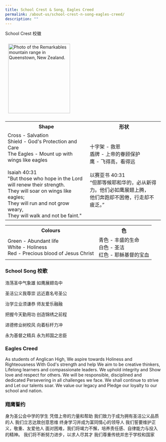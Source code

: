 ```yaml
---
title: School Crest & Song, Eagles Creed
permalink: /about-us/school-crest-n-song-eagles-creed/
description: ""
---
```

School Crest 校徽

<!-- Codes by HTML.am -->

<!-- CSS Code -->
<style type="text/css">
img.GeneratedImage {
width:200px;height:225px;margin:10px;border-width:0px;border-color:#000000;border-style:solid;
}
</style>

<!-- HTML Code -->
<img class="GeneratedImage" alt="Photo of the Remarkables mountain range in Queenstown, New Zealand." src="https://anglicanhigh.moe.edu.sg/qql/slot/u373/About%20Us/ahs_logo.gif">

<table style="width:100%">
 
<tr>
    <th>Shape</th>
    <th>形状</th>
   
  </tr>
  <tr>
    <td>Cross - Salvation<br>Shield - God's Protection and Care<br>The Eagles - Mount up with wings like eagles <br><br>Isaiah 40:31<br>"But those who hope in the Lord will renew their strength.<br>They will soar on wings like eagles;<br>They will run and not grow weary,<br>They will walk and not be faint."</td>
    <td>十字架 - 救恩<br>盾牌 - 上帝的眷顾保护<br>鹰 - 飞得高，看得远<br><br>以赛亚书 40:31<br>“但那等候耶和华的，必从新得力。他们必如鹰展翅上腾，<br>他们奔跑却不困倦，行走却不疲乏。”</td>
  </tr>
</table>

<table style="width:100%">
 
<tr>
    <th>Colours</th>
    <th>色</th>
   
  </tr>
  <tr>
    <td>Green - Abundant life<br>White - Holiness<br>Red - Precious blood of Jesus Christ</td>
    <td>青色 - 丰盛的生命<br>白色 - 圣洁<br>红色 - 耶稣基督的宝血</td>
    
  </tr>
  
</table>



### School Song 校歌

浩荡圣中气象雄 如鹰展翅岛中

圣洁公义我尊崇 远近嘉名号圣公

治学立业须谦恭 师友爱乐融融

把握今天勤用功 创造锦绣之前程

进德修业树校风 向着标杆力冲

永为基督之精兵 永为邦国之忠臣


### Eagles Creed

As students of Anglican High,
We aspire towards Holiness and Righteousness
With God's strength and help
We aim to be creative thinkers,
Lifelong learners and compassionate leaders.
We uphold integrity and
Show love and respect for others.
We will be responsible, disciplined and dedicated
Persevering in all challenges we face.
We shall continue to strive and
Let our talents soar.
We value our legacy and
Pledge our loyalty to our school and nation.

### 翔鹰誓约

身为圣公会中学的学生
凭借上帝的力量和帮助
我们致力于成为拥有圣洁公义品质的人
我们立志达致创意思维
终身学习并成为富同情心的领导人
我们誓要维护正义，敬重、友爱他人
面对困难，我们将竭力不懈，培养责任感、自律能力与投入的精神。
我们将不断努力进步，以求人尽其才
我们尊重传统并忠于学校和国家